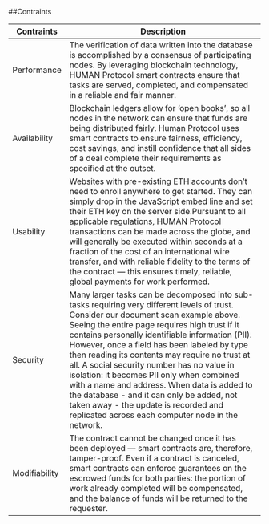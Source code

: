 ##Contraints


|Contraints|Description|
|---|---|
|Performance|The verification of data written into the database is accomplished by a consensus of participating nodes. By leveraging blockchain technology, HUMAN Protocol smart contracts ensure that tasks are served, completed, and compensated in a reliable and fair manner.|
|Availability|Blockchain ledgers allow for ‘open books’, so all nodes in the network can ensure that funds are being distributed fairly. Human Protocol uses smart contracts to ensure fairness, efficiency, cost savings, and instill confidence that all sides of a deal complete their requirements as specified at the outset. |
|Usability| Websites with pre-existing ETH accounts don’t need to enroll anywhere to get started. They can simply drop in the JavaScript embed line and set their ETH key on the server side.Pursuant to all applicable regulations, HUMAN Protocol transactions can be made across the globe, and will generally be executed within seconds at a fraction of the cost of an international wire transfer, and with reliable fidelity to the terms of the contract — this ensures timely, reliable, global payments for work performed.|
|Security|Many larger tasks can be decomposed into sub-tasks requiring very different levels of trust. Consider our document scan example above. Seeing the entire page requires high trust if it contains personally identifiable information (PII). However, once a field has been labeled by type then reading its contents may require no trust at all. A social security number has no value in isolation: it becomes PII only when combined with a name and address. When data is added to the database - and it can only be added, not taken away - the update is recorded and replicated across each computer node in the network.|
|Modifiability|The contract cannot be changed once it has been deployed — smart contracts are, therefore, tamper-proof. Even if a contract is canceled, smart contracts can enforce guarantees on the escrowed funds for both parties: the portion of work already completed will be compensated, and the balance of funds will be returned to the requester.|
